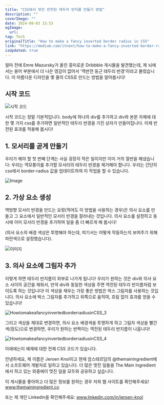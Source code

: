 ```yaml
---
title: "CSS에서 멋진 반전된 테두리 반지름 만들기 방법"
description: ""
coverImage: ""
date: 2024-08-03 15:53
ogImage: 
  url: 
tag: Tech
originalTitle: "How to make a fancy inverted border radius in CSS"
link: "https://medium.com/itnext/how-to-make-a-fancy-inverted-border-radius-in-css-5db048a53f95"
isUpdated: true
---
```






얼마 전에 Emre Mazursky가 올린 흥미로운 Dribbble 게시물을 발견했는데, 제 뇌에서는 용어 부분에서 더 나은 영감이 없어서 '역반전 둥근 테두리 반경'이라고 불렀습니다. 이 아름다운 디자인을 몇 줄의 CSS로 만드는 방법을 알아봅시다!

## 시작 코드

![시작 코드](/assets/img/HowtomakeafancyinvertedborderradiusinCSS_0.png)

시작 코드는 정말 기본적입니다. body에 하나의 div를 추가하고 div와 본문 자체에 대한 몇 가지 css를 추가하면 일반적인 테두리 반경을 가진 상자가 만들어집니다. 이제 반전된 효과를 적용해 봅시다!

<div class="content-ad"></div>

## 1. 모서리를 곧게 만들기

우리가 해야 할 첫 번째 단계는 사실 굉장히 작은 일이지만 이미 거의 절반을 해냈습니다: 우리는 역모퉁이를 추가할 모서리의 테두리 반경을 제거해야 합니다. 우리는 간단히 css에서 border-radius 값을 업데이트하여 이 작업을 할 수 있습니다.

![Image](/assets/img/HowtomakeafancyinvertedborderradiusinCSS_1.png)

## 2. 가상 요소 생성

<div class="content-ad"></div>

역방향 모서리 반경을 만드는 요령(적어도 이 방법을 사용하는 경우)은 의사 요소를 만들고 그 요소에서 일반적인 모서리 반경을 잘라내는 것입니다. 의사 요소를 설정하고 동시에 이미 모서리 반경을 추가하여 일을 좀 더 빠르게 해 봅시다!

(의사 요소의 배경 색상은 투명해야 하는데, 여기서는 어떻게 작동하는지 보여주기 위해 파란색으로 설정했습니다).

![이미지](/assets/img/HowtomakeafancyinvertedborderradiusinCSS_2.png)

## 3. 의사 요소에 그림자 추가

<div class="content-ad"></div>

이렇게 하면 테두리 반지름이 외부로 나가게 됩니다! 우리가 원하는 것은 div와 의사 요소 사이의 공간을 채워서, 만약 div와 동일한 색상을 주면 역전된 테두리 반지름처럼 보이도록 하는 것입니다! 이 색상을 채우는 가장 좋은 방법은 박스 그림자를 사용하는 것입니다. 의사 요소에 박스 그림자를 추가하고 위쪽으로 움직여, 흐림 없이 효과를 얻을 수 있습니다!

![HowtomakeafancyinvertedborderradiusinCSS_3](/assets/img/HowtomakeafancyinvertedborderradiusinCSS_3.png)

그리고 색상을 제대로 변경하면, 의사 요소 배경색을 투명하게 하고 그림자 색상을 빨간색(정도)으로 변경하면, 우리가 원하는 반짝이는 역전된 테두리 반지름이 나옵니다!

![HowtomakeafancyinvertedborderradiusinCSS_4](/assets/img/HowtomakeafancyinvertedborderradiusinCSS_4.png)

<div class="content-ad"></div>

아래에는이 예제에 대한 전체 CSS 코드가 있습니다.

안녕하세요, 제 이름은 Jeroen Knol이고 현재 암스테르담의 @themainingredient에서 소프트웨어 개발자로 일하고 있습니다. 더 많은 멋진 일들을 The Main Ingredient에서 하고 있는 와중에이 멋진 일을 모두와 공유하고 싶습니다.

이 게시물을 좋아하고 더 많은 정보를 원하는 경우 저희 웹 사이트를 확인해주세요! www.themainingredient.co

또는 제 개인 Linkedin을 확인해주세요: www.linkedin.com/in/jeroen-knol
